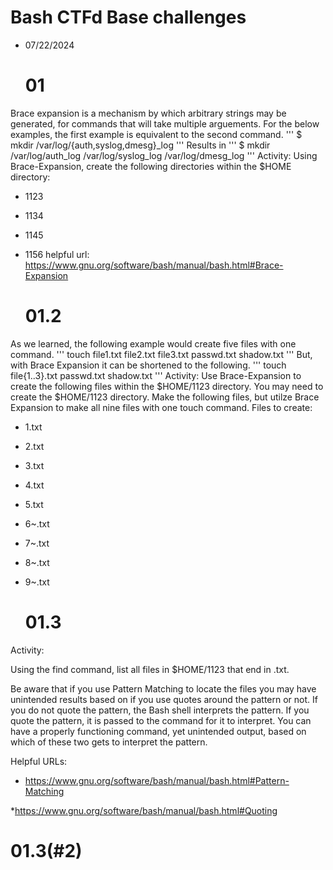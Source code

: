 # Bash CTFd Base challenges
  * 07/22/2024

    # 01
Brace expansion is a mechanism by which arbitrary strings may be generated, for commands that will take multiple arguements. 
For the below examples, the first example is equivalent to the second command.
'''
$ mkdir /var/log/{auth,syslog,dmesg}_log
'''
Results in
'''
$ mkdir /var/log/auth_log /var/log/syslog_log /var/log/dmesg_log
'''
Activity: Using Brace-Expansion, create the following directories within the $HOME directory:
* 1123
* 1134
* 1145
* 1156
    helpful url: https://www.gnu.org/software/bash/manual/bash.html#Brace-Expansion

    # 01.2
As we learned, the following example would create five files with one command.
'''
touch file1.txt file2.txt file3.txt passwd.txt shadow.txt
'''
But, with Brace Expansion it can be shortened to the following.
'''
touch file{1..3}.txt passwd.txt shadow.txt
'''
Activity:
Use Brace-Expansion to create the following files within the $HOME/1123 directory. You may need to create the $HOME/1123 directory. Make the following files, but utilze Brace Expansion to make all nine files with one touch command.
Files to create:
* 1.txt
* 2.txt
* 3.txt
* 4.txt
* 5.txt
* 6~.txt
* 7~.txt
* 8~.txt
* 9~.txt

    # 01.3
Activity:

Using the find command, list all files in $HOME/1123 that end in .txt.

Be aware that if you use Pattern Matching to locate the files you may have unintended results based on if you use quotes around the pattern or not. If you do not quote the pattern, the Bash shell interprets the pattern. If you quote the pattern, it is passed to the command for it to interpret. You can have a properly functioning command, yet unintended output, based on which of these two gets to interpret the pattern.

Helpful URLs:
* https://www.gnu.org/software/bash/manual/bash.html#Pattern-Matching

*https://www.gnu.org/software/bash/manual/bash.html#Quoting


# 01.3(#2)
